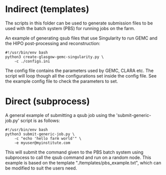 # Indirect (templates)

The scripts in this folder can be used to generate submission files to be used with the batch system (PBS) for running jobs on the farm.

An example of generating qsub files that use Singularity to run GEMC and the HIPO post-processing and reconstruction:
```
#!/usr/bin/env bash
python3 create-glasgow-gemc-singularity.py \
    -c ./configs.ini
```

The config file contains the parameters used by GEMC, CLARA etc. The script will loop though all the configurations set inside the config file. See the example config file to check the parameters to set.

# Direct (subprocess)

A general example of submitting a qsub job using the 'submit-generic-job.py' script is as follows:
```
#!/usr/bin/env bash
python3 submit-generic-job.py \
    -c "echo 'hello farm world'" \
    -e myuser@myinstitute.com
```

This will submit the command given to the PBS batch system using subprocess to call the qsub command and run on a random node. 
This example is based on the template "./templates/pbs_example.txt", which can be modified to suit the users need.
